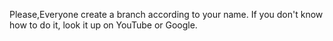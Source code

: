 Please,Everyone create a branch according to your name. If you don't know how to do it, look it up on YouTube or Google.
